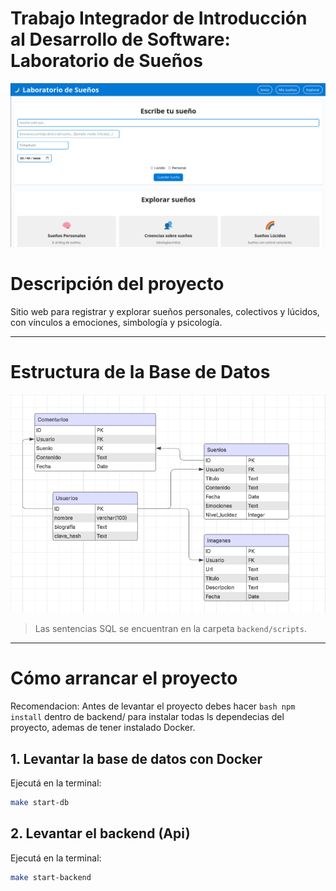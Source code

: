 # Trabajo Integrador de Introducción al Desarrollo de Software: Laboratorio de Sueños

![Logo del proyecto](./imagenes/captura-index-proyecto.png)

# Descripción del proyecto

Sitio web para registrar y explorar sueños personales, colectivos y lúcidos, con vínculos a emociones, simbología y psicología.

---

# Estructura de la Base de Datos

![Estructura de la db](./imagenes/DbEsquema.png)

> Las sentencias SQL se encuentran en la carpeta `backend/scripts`.

---

# Cómo arrancar el proyecto

Recomendacion: Antes de levantar el proyecto debes hacer ```bash npm install``` dentro de backend/ para instalar todas ls dependecias del proyecto, ademas de tener instalado Docker.

## 1. Levantar la base de datos con Docker

Ejecutá en la terminal:

```bash
make start-db
```

## 2. Levantar el backend (Api)

Ejecutá en la terminal:

```bash
make start-backend
```
